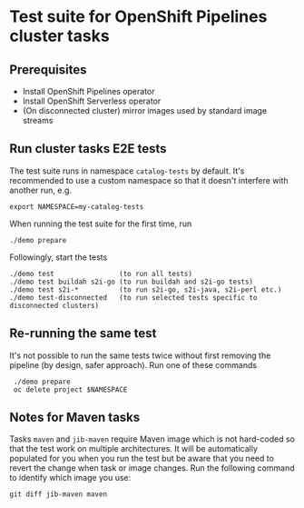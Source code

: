 # Test suite for OpenShift Pipelines cluster tasks

## Prerequisites

* Install OpenShift Pipelines operator
* Install OpenShift Serverless operator
* (On disconnected cluster) mirror images used by standard image streams

## Run cluster tasks E2E tests

The test suite runs in namespace `catalog-tests` by default. It's recommended to use a custom namespace
so that it doesn't interfere with another run, e.g.

```
export NAMESPACE=my-catalog-tests
```

When running the test suite for the first time, run

```
./demo prepare
```

Followingly, start the tests

```
./demo test                (to run all tests)
./demo test buildah s2i-go (to run buildah and s2i-go tests)
./demo test s2i-*          (to run s2i-go, s2i-java, s2i-perl etc.)
./demo test-disconnected   (to run selected tests specific to disconnected clusters)
```

## Re-running the same test

It's not possible to run the same tests twice without first removing the pipeline (by design, safer approach).
Run one of these commands

```
 ./demo prepare
 oc delete project $NAMESPACE
```

## Notes for Maven tasks

Tasks `maven` and `jib-maven` require Maven image which is not hard-coded so that the test work on multiple
architectures. It will be automatically populated for you when you run the test but be aware that you need
to revert the change when task or image changes. Run the following command to identify which image you use:

```
git diff jib-maven maven
```
